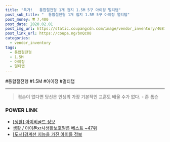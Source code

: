 ```yaml
--- 
title: "특가!   통합절전형 1개 접지 1.5M 5구 아이정 멀티탭" 
post_sub_title: "  통합절전형 1개 접지 1.5M 5구 아이정 멀티탭" 
post_money: ₩ 7,400 
post_date: 2020.02.01 
post_img_url: https://static.coupangcdn.com/image/vendor_inventory/4687/4e90b2d70ac6f9e92f66ffbd5ebd829abd0fba1463ca22d4a90762aa2784.jpg 
post_link_url: https://coupa.ng/bnQc08 
categories: 
  - vendor_inventory 
tags: 
  - 통합절전형 
  - 1.5M 
  - 아이정 
  - 멀티탭 
--- 
```

  #통합절전형 #1.5M #아이정 #멀티탭 
<hr> 

> 겸손이 없다면 당신은 인생의 가장 기본적인 교훈도 배울 수가 없다. - 존 톰슨 


### POWER LINK

* <a href="https://blog.naver.com/santokki14/221770085574" target="_blank"> [생활] 아이비골드 정보 </a>
* <a href="https://blog.naver.com/santokki14/221784490391" target="_blank">생활 / 아이폰xr사생활보호필름 베스트 ~47위</a>
* <a href="https://blog.naver.com/santokki14/221764822974" target="_blank">[도서]경계선 지능을 가진 아이들 정보</a>
